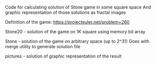 Code for calculating solution of Stone game in some square space
And graphic representation of those solutions as fractal images

Definition of the game: https://projecteuler.net/problem=260

Stone20 - solution of the game on 1K square using memory bit array

Stone - solution of the game on arbitrary space (up to 2^31)
Goes with merge utility to generate solution file

pictures - solution of graphic representation of the result